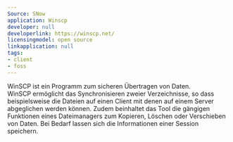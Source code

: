 ```yaml
---
Source: SNow
application: Winscp
developer: null
developerlink: https://winscp.net/
licensingmodel: open source
linkapplication: null
tags:
- client
- foss
---
```

WinSCP ist ein Programm zum sicheren Übertragen von Daten.      
WinSCP ermöglicht das Synchronisieren zweier Verzeichnisse, so dass beispielsweise die Dateien auf einen Client mit denen auf einem Server abgeglichen werden können. Zudem beinhaltet das Tool die gängigen Funktionen eines Dateimanagers zum Kopieren, Löschen oder Verschieben von Daten. Bei Bedarf lassen sich die Informationen einer Session speichern.
